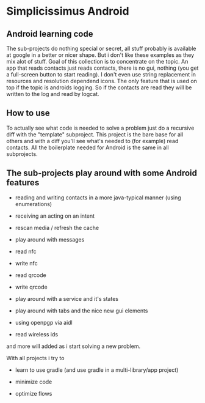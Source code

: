 Simplicissimus Android
======================

Android learning code
---------------------

The sub-projects do nothing special or secret, all stuff probably is available
at google in a better or nicer shape. But i don't like these examples as they
mix alot of stuff. Goal of this collection is to concentrate on the topic. An
app that reads contacts just reads contacts, there is no gui, nothing (you get
a full-screen button to start reading). I don't even use string replacement in
resources and resolution dependend icons. The only feature that is used on top
if the topic is androids logging. So if the contacts are read they will be
written to the log and read by logcat.

How to use
----------

To actually see what code is needed to solve a problem just do a recursive diff
with the "template" subproject. This project is the bare base for all others
and with a diff you'll see what's needed to (for example) read contacts. All
the boilerplate needed for Android is the same in all subprojects.

The sub-projects play around with some Android features
-------------------------------------------------------

 - reading and writing contacts in a more java-typical manner (using enumerations)

 - receiving an acting on an intent

 - rescan media / refresh the cache

 - play around with messages

 - read nfc

 - write nfc

 - read qrcode

 - write qrcode

 - play around with a service and it's states

 - play around with tabs and the nice new gui elements

 - using openpgp via aidl

 - read wireless ids

and more will added as i start solving a new problem.

With all projects i try to

 - learn to use gradle (and use gradle in a multi-library/app project)

 - minimize code

 - optimize flows

